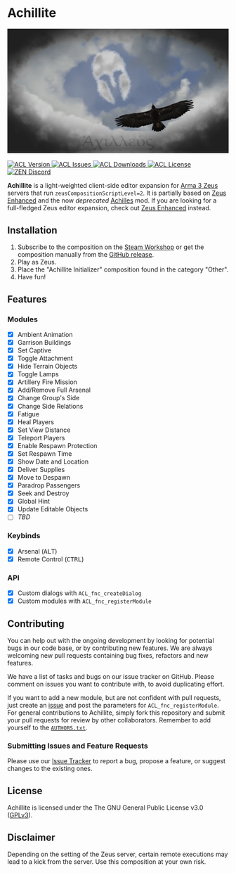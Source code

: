 <h1 align="left">Achillite</h1>
<p align="left">
    <img src="https://raw.githubusercontent.com/ArmaAchilles/Achillite/main/extras/assets/img/achilles-wallpaper.jpg" width="512" alt="Achillite">
</p>

<p align="left">
    <a href="https://github.com/ArmaAchilles/Achillite/releases/latest">
        <img src="https://img.shields.io/github/release/ArmaAchilles/Achillite.svg?label=Version&colorB=007EC6&style=flat-square" alt="ACL Version">
    </a>
    <a href="https://github.com/ArmaAchilles/Achillite/issues">
        <img src="https://img.shields.io/github/issues-raw/ArmaAchilles/Achillite.svg?style=flat-square&label=Issues" alt="ACL Issues">
    </a>
    <a href="https://github.com/ArmaAchilles/Achillite/releases">
        <img src="https://img.shields.io/github/downloads/ArmaAchilles/Achillite/total.svg?label=GitHub%20Downloads&colorB=brightgreen&style=flat-square" alt="ACL Downloads">
    </a>
    <a href="https://github.com/ArmaAchilles/Achillite/blob/main/LICENSE">
        <img src="https://img.shields.io/badge/License-GPLv3-red.svg?style=flat-square" alt="ACL License">
    </a>
    <a href="https://discord.gg/kN7Jnhr">
        <img src="https://img.shields.io/discord/364823341506363392.svg?label=Discord&style=flat-square&colorB=7683D5" alt="ZEN Discord">
    </a>
</p>

**Achillite** is a light-weighted client-side editor expansion for [Arma 3 Zeus](https://store.steampowered.com/app/275700/Arma_3_Zeus/) servers that run `zeusCompositionScriptLevel=2`.
It is partially based on [Zeus Enhanced](https://github.com/zen-mod/ZEN) and the now _deprecated_ [Achilles](https://github.com/ArmaAchilles/Achilles) mod.
If you are looking for a full-fledged Zeus editor expansion, check out [Zeus Enhanced](https://github.com/zen-mod/ZEN) instead.

## Installation
1. Subscribe to the composition on the [Steam Workshop](https://steamcommunity.com/sharedfiles/filedetails/?id=2730828222) or get the composition manually from the [GitHub release](https://github.com/ArmaAchilles/Achillite/releases).
2. Play as Zeus.
3. Place the "Achillite Initializer" composition found in the category "Other".
4. Have fun!

## Features
### Modules
- [x] Ambient Animation
- [x] Garrison Buildings
- [x] Set Captive
- [x] Toggle Attachment
- [x] Hide Terrain Objects
- [x] Toggle Lamps
- [x] Artillery Fire Mission
- [x] Add/Remove Full Arsenal
- [x] Change Group's Side
- [x] Change Side Relations
- [x] Fatigue
- [x] Heal Players
- [x] Set View Distance
- [x] Teleport Players
- [x] Enable Respawn Protection
- [x] Set Respawn Time
- [x] Show Date and Location
- [x] Deliver Supplies
- [x] Move to Despawn
- [x] Paradrop Passengers
- [x] Seek and Destroy
- [x] Global Hint
- [x] Update Editable Objects
- [ ] _TBD_
### Keybinds
- [x] Arsenal (<kbd>ALT</kbd>)
- [x] Remote Control (<kbd>CTRL</kbd>)
### API
- [x] Custom dialogs with `ACL_fnc_createDialog`
- [x] Custom modules with `ACL_fnc_registerModule`

## Contributing
You can help out with the ongoing development by looking for potential bugs in our code base, or by contributing new features.
We are always welcoming new pull requests containing bug fixes, refactors and new features.

We have a list of tasks and bugs on our issue tracker on GitHub.
Please comment on issues you want to contribute with, to avoid duplicating effort.

If you want to add a new module, but are not confident with pull requests, just create an [issue](https://github.com/ArmaAchilles/Achillite/issues/new?labels=feature&template=new_module.md) and post the parameters for `ACL_fnc_registerModule`.
For general contributions to Achillite, simply fork this repository and submit your pull requests for review by other collaborators.
Remember to add yourself to the [`AUTHORS.txt`](https://github.com/ArmaAchilles/Achillite/blob/main/AUTHORS.txt).

### Submitting Issues and Feature Requests
Please use our [Issue Tracker](https://github.com/ArmaAchilles/Achillite/issues) to report a bug, propose a feature, or suggest changes to the existing ones.

## License
Achillite is licensed under the The GNU General Public License v3.0 ([GPLv3](https://github.com/ArmaAchilles/Achillite/blob/main/LICENSE)).

## Disclaimer
Depending on the setting of the Zeus server, certain remote executions may lead to a kick from the server. Use this composition at your own risk.
